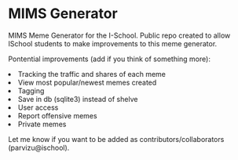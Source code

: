 MIMS Generator
=============

MIMS Meme Generator for the I-School.
Public repo created to allow ISchool students to make improvements to this meme generator.

<p>
Pontential improvements (add if you think of something more):
<li> Tracking the traffic and shares of each meme
<li> View most popular/newest memes created
<li> Tagging
<li> Save in db (sqlite3) instead of shelve
<li> User access
<li> Report offensive memes
<li> Private memes
</p>

Let me know if you want to be added as contributors/collaborators (parvizu@ischool).

